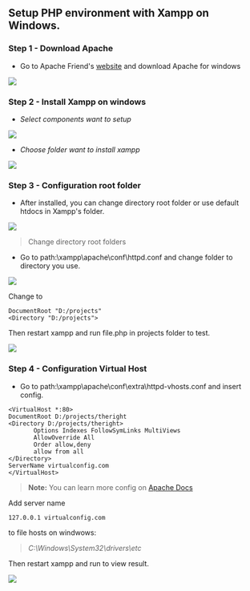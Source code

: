Setup PHP environment with Xampp on Windows.
-------------

### Step 1 - Download Apache

- Go to Apache Friend's [website](https://www.apachefriends.org) and download Apache for windows

![](https://github.com/kun391/setup-environment-php-docs-with-xampp/blob/master/img/Downloads%20for%20Apache%20Friends.png?raw=true)

### Step 2 - Install Xampp on windows

- _Select components want to setup_

![](https://github.com/kun391/setup-environment-php-docs-with-xampp/blob/master/img/select-component.png?raw=true)

- _Choose folder want to install xampp_

![](https://github.com/kun391/setup-environment-php-docs-with-xampp/blob/master/img/choose-folder.png?raw=true)

### Step 3 - Configuration root folder

* After installed, you can change directory root folder or use default htdocs in Xampp's folder.

![](https://github.com/kun391/setup-environment-php-docs-with-xampp/blob/master/img/root-default.png?raw=true)

> Change directory root folders

- Go to path:\xampp\apache\conf\httpd.conf and change folder to directory you use.

 ![](https://github.com/kun391/setup-environment-php-docs-with-xampp/blob/master/img/change-folder.png?raw=true)

Change to

```
DocumentRoot "D:/projects"
<Directory "D:/projects">
```

Then restart xampp and run file.php in projects folder to test.

 ![](https://github.com/kun391/setup-environment-php-docs-with-xampp/blob/master/img/localhost_test.php.png?raw=true)

 ### Step 4 - Configuration Virtual Host

 - Go to path:\xampp\apache\conf\extra\httpd-vhosts.conf and insert config.

 ```
<VirtualHost *:80>
DocumentRoot D:/projects/theright
<Directory D:/projects/theright>
        Options Indexes FollowSymLinks MultiViews
        AllowOverride All
        Order allow,deny
        allow from all
</Directory>
ServerName virtualconfig.com
</VirtualHost>
 ```
 > **Note:** You can learn more config on [Apache Docs](https://httpd.apache.org/docs/2.2/en/vhosts/)

Add server name
```
127.0.0.1 virtualconfig.com
```
to file hosts on windwows:
> *C:\Windows\System32\drivers\etc*

Then restart xampp and run to view result.


 ![](https://github.com/kun391/setup-environment-php-docs-with-xampp/blob/master/img/virtualconfig.com.png?raw=true)
